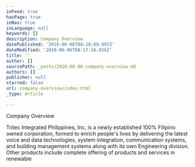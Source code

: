 ```yaml
---
inFeed: true
hasPage: true
inNav: true
inLanguage: null
keywords: []
description: Company Overview
datePublished: '2016-06-06T08:18:09.997Z'
dateModified: '2016-06-06T08:17:16.026Z'
title: ''
author: []
sourcePath: _posts/2016-06-06-company-overview.md
authors: []
publisher: null
starred: false
url: company-overview/index.html
_type: Article

---
```

Company Overview

Tritec Integrated Philippines, Inc, is a newly established 100% Filipino owned corporation, formed to enrich people's lives by delivering the latest voice and data technologies, system integration, communication systems, and building management systems along with its own Engineering division. Other products include complete offering of products and services in renewable
